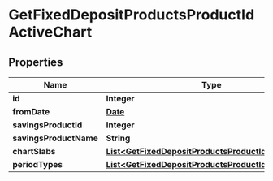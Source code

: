 

# GetFixedDepositProductsProductIdActiveChart

## Properties

Name | Type | Description | Notes
------------ | ------------- | ------------- | -------------
**id** | **Integer** |  |  [optional]
**fromDate** | [**Date**](Date.md) |  |  [optional]
**savingsProductId** | **Integer** |  |  [optional]
**savingsProductName** | **String** |  |  [optional]
**chartSlabs** | [**List&lt;GetFixedDepositProductsProductIdChartSlabs&gt;**](GetFixedDepositProductsProductIdChartSlabs.md) |  |  [optional]
**periodTypes** | [**List&lt;GetFixedDepositProductsProductIdPeriodType&gt;**](GetFixedDepositProductsProductIdPeriodType.md) |  |  [optional]



